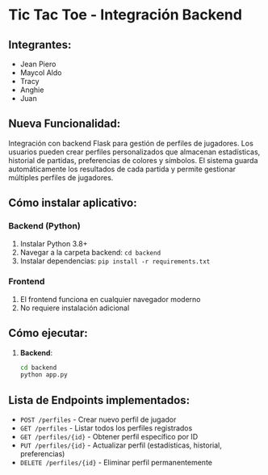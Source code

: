 # Tic Tac Toe - Integración Backend

## Integrantes:
- Jean Piero 
- Maycol Aldo
- Tracy
- Anghie 
- Juan

## Nueva Funcionalidad:
Integración con backend Flask para gestión de perfiles de jugadores. Los usuarios pueden crear perfiles personalizados que almacenan estadísticas, historial de partidas, preferencias de colores y símbolos. El sistema guarda automáticamente los resultados de cada partida y permite gestionar múltiples perfiles de jugadores.

## Cómo instalar aplicativo:

### Backend (Python)
1. Instalar Python 3.8+
2. Navegar a la carpeta backend: `cd backend`
3. Instalar dependencias: `pip install -r requirements.txt`

### Frontend
1. El frontend funciona en cualquier navegador moderno
2. No requiere instalación adicional

## Cómo ejecutar:

1. **Backend**: 
   ```bash
   cd backend
   python app.py

## Lista de Endpoints implementados:

- `POST /perfiles` - Crear nuevo perfil de jugador
- `GET /perfiles` - Listar todos los perfiles registrados
- `GET /perfiles/{id}` - Obtener perfil específico por ID
- `PUT /perfiles/{id}` - Actualizar perfil (estadísticas, historial, preferencias)
- `DELETE /perfiles/{id}` - Eliminar perfil permanentemente